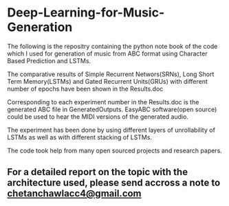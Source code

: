# Deep-Learning-for-Music-Generation
The following is the repositry containing the python note book of the code which I used for generation of music from ABC format using Character Based Prediction and LSTMs.

The comparative results of Simple Recurrent Networs(SRNs), Long Short Term Memory(LSTMs) and Gated Recurrent Units(GRUs) with different number of epochs have been shown in the Results.doc

Corresponding to each experiment number in the Results.doc is the generated ABC file in GeneratedOutputs. EasyABC software(open source) could be used to hear the MIDI versions of the generated audio. 

The experiment has been done by using different layers of unrollability of LSTMs as well as with different stacking of LSTMs.

The code took help from many open sourced projects and research papers. 

## For a detailed report on the topic with the architecture used, please send accross a note to chetanchawlacc4@gmail.com
